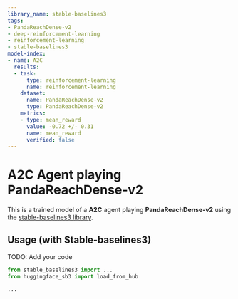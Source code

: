 ```yaml
---
library_name: stable-baselines3
tags:
- PandaReachDense-v2
- deep-reinforcement-learning
- reinforcement-learning
- stable-baselines3
model-index:
- name: A2C
  results:
  - task:
      type: reinforcement-learning
      name: reinforcement-learning
    dataset:
      name: PandaReachDense-v2
      type: PandaReachDense-v2
    metrics:
    - type: mean_reward
      value: -0.72 +/- 0.31
      name: mean_reward
      verified: false
---
```


# **A2C** Agent playing **PandaReachDense-v2**
This is a trained model of a **A2C** agent playing **PandaReachDense-v2**
using the [stable-baselines3 library](https://github.com/DLR-RM/stable-baselines3).

## Usage (with Stable-baselines3)
TODO: Add your code


```python
from stable_baselines3 import ...
from huggingface_sb3 import load_from_hub

...
```
